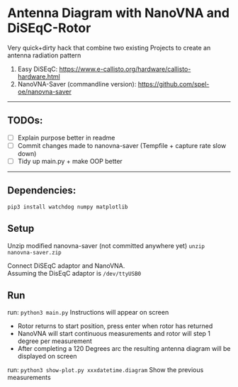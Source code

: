 # Antenna Diagram with NanoVNA and DiSEqC-Rotor

Very quick+dirty hack that combine two existing Projects to create an antenna radiation pattern

1. Easy DiSEqC: https://www.e-callisto.org/hardware/callisto-hardware.html
2. NanoVNA-Saver (commandline version): https://github.com/spel-oe/nanovna-saver

<hr>

## TODOs:

- [ ] Explain purpose better in readme
- [ ] Commit changes made to nanovna-saver (Tempfile + capture rate slow down)
- [ ] Tidy up main.py + make OOP better
<hr>

## Dependencies:

`pip3 install watchdog numpy matplotlib`

## Setup

Unzip modified nanovna-saver (not committed anywhere yet)
`unzip nanovna-saver.zip`

Connect DiSEqC adaptor and NanoVNA.  
Assuming the DisEqC adaptor is `/dev/ttyUSB0`

## Run
run: `python3 main.py`
Instructions will appear on screen
* Rotor returns to start position, press enter when rotor has returned
* NanoVNA will start continuous measurements and rotor will step 1 degree per measurement
* After completing a 120 Degrees arc the resulting antenna diagram will be displayed on screen

run: `python3 show-plot.py xxxdatetime.diagram`
Show the previous measurements
